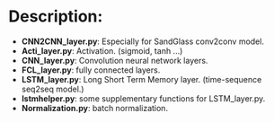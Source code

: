# Description:
* **CNN2CNN_layer.py**: Especially for SandGlass conv2conv model.
* **Acti_layer.py**: Activation. (sigmoid, tanh ...)	
* **CNN_layer.py**: Convolution neural network layers. 
* **FCL_layer.py**: fully connected layers.
* **LSTM_layer.py**: Long Short Term Memory layer. (time-sequence seq2seq model.)
* **lstmhelper.py**: some supplementary functions for LSTM_layer.py.
* **Normalization.py**: batch normalization.
